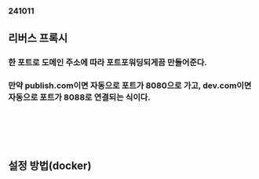 ### 241011
## 리버스 프록시 
### 한 포트로 도메인 주소에 따라 포트포워딩되게끔 만들어준다.
### 만약 publish.com이면 자동으로 포트가 8080으로 가고, dev.com이면 자동으로 포트가 8088로 연결되는 식이다.
### <br/><br/><br/>

## 설정 방법(docker)
### 

